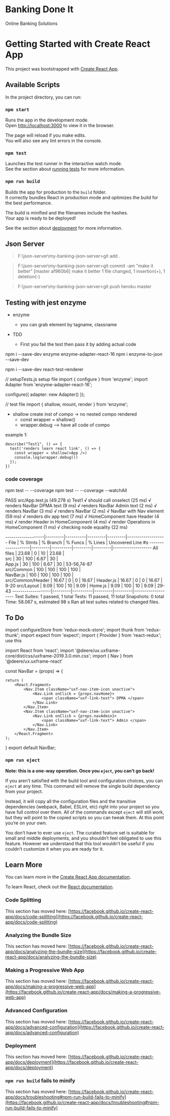 # Banking Done It
Online Banking Solutions

# Getting Started with Create React App

This project was bootstrapped with [Create React App](https://github.com/facebook/create-react-app).

## Available Scripts

In the project directory, you can run:

### `npm start`

Runs the app in the development mode.\
Open [http://localhost:3000](http://localhost:3000) to view it in the browser.

The page will reload if you make edits.\
You will also see any lint errors in the console.

### `npm test`

Launches the test runner in the interactive watch mode.\
See the section about [running tests](https://facebook.github.io/create-react-app/docs/running-tests) for more information.

### `npm run build`

Builds the app for production to the `build` folder.\
It correctly bundles React in production mode and optimizes the build for the best performance.

The build is minified and the filenames include the hashes.\
Your app is ready to be deployed!

See the section about [deployment](https://facebook.github.io/create-react-app/docs/deployment) for more information.




## Json Server

> F:\\json-server\my-banking-json-server>git add .

> F:\\json-server\my-banking-json-server>git commit -am "make it better"
    [master af960b6] make it better
    1 file changed, 1 insertion(+), 1 deletion(-)

> F:\json-server\my-banking-json-server>git push heroku master

## Testing with jest enzyme

* enzyme 
    * you can grab element by tagname, classname 

* TDD
    * First you fail the test then pass it by adding actual code


npm i --save-dev enzyme enzyme-adapter-react-16
npm i enzyme-to-json --save-dev

npm i --save-dev react-test-renderer


// setupTests.js  setup file 
import { configure } from 'enzyme';
import Adapter from 'enzyme-adapter-react-16';

configure({ adapter: new Adapter() });

// test file
import { shallow, mount, render } from 'enzyme';

* shallow create inst of compo -> no nested compo rendered
    * const wrapper = shallow(<App />)
    * wrapper.debug --> have all code of compo


example 1:
```````
describe("Test1", () => {
  test('renders learn react link', () => {
    const wrapper = shallow(<App />)
    console.log(wrapper.debug())
  });
})
```````

### code coverage

npm test -- --coverage
npm test -- --coverage --watchAll

 PASS  src/App.test.js (49.278 s)
  Test1
    √ should call onselect (25 ms)
    √ renders NavBar DPMA text (9 ms)
    √ renders NavBar Admin text (2 ms)
    √ renders NavBar (3 ms)
    √ renders NavBar (2 ms)
    √ NavBar with Nav element (59 ms)
    √ renders div app text (7 ms)
    √ HomeComponent have Header (4 ms)
    √ render Header in HomeComponent (4 ms)
    √ render Operations in HomeComponent (1 ms)
    √ checking node equality (22 ms)

-------------------|---------|----------|---------|---------|-------------------
File               | % Stmts | % Branch | % Funcs | % Lines | Uncovered Line #s 
-------------------|---------|----------|---------|---------|-------------------
All files          |   23.68 |        0 |      10 |   23.68 |                   
 src               |      30 |      100 |    6.67 |      30 |                   
  App.js           |      30 |      100 |    6.67 |      30 | 53-56,74-87       
 src/Common        |     100 |      100 |     100 |     100 |                   
  NavBar.js        |     100 |      100 |     100 |     100 |                   
 src/Common/Header |   16.67 |        0 |       0 |   16.67 | 
  Header.js        |   16.67 |        0 |       0 |   16.67 | 9-20
 src/Layout        |    9.09 |      100 |      10 |    9.09 | 
  Home.js          |    9.09 |      100 |      10 |    9.09 | 29-43
-------------------|---------|----------|---------|---------|-------------------
Test Suites: 1 passed, 1 total
Tests:       11 passed, 11 total
Snapshots:   0 total
Time:        58.067 s, estimated 98 s
Ran all test suites related to changed files.


## To Do

import configureStore from 'redux-mock-store';
import thunk from 'redux-thunk';
import expect from 'expect';
import { Provider } from 'react-redux';
use this



import React from 'react';
import '@deere/ux.uxframe-core/dist/css/uxframe-2019.3.0.min.css';
import { Nav } from '@deere/ux.uxframe-react'
 
const NavBar = (props) => {
    
    return (
        <React.Fragment>
            <Nav.Item className="uxf-nav-item-icon unactive">
                <Nav.Link onClick = {props.navHome}>
                    <span className="uxf-link-text"> DPMA </span>
                </Nav.Link>
            </Nav.Item>
            <Nav.Item className="uxf-nav-item-icon unactive">
                <Nav.Link onClick = {props.navAdmin}>
                    <span className="uxf-link-text"> Admin </span>
                </Nav.Link>
            </Nav.Item>
        </React.Fragment>
    );
}
export default NavBar;



### `npm run eject`

**Note: this is a one-way operation. Once you `eject`, you can’t go back!**

If you aren’t satisfied with the build tool and configuration choices, you can `eject` at any time. This command will remove the single build dependency from your project.

Instead, it will copy all the configuration files and the transitive dependencies (webpack, Babel, ESLint, etc) right into your project so you have full control over them. All of the commands except `eject` will still work, but they will point to the copied scripts so you can tweak them. At this point you’re on your own.

You don’t have to ever use `eject`. The curated feature set is suitable for small and middle deployments, and you shouldn’t feel obligated to use this feature. However we understand that this tool wouldn’t be useful if you couldn’t customize it when you are ready for it.




## Learn More

You can learn more in the [Create React App documentation](https://facebook.github.io/create-react-app/docs/getting-started).

To learn React, check out the [React documentation](https://reactjs.org/).

### Code Splitting

This section has moved here: [https://facebook.github.io/create-react-app/docs/code-splitting](https://facebook.github.io/create-react-app/docs/code-splitting)

### Analyzing the Bundle Size

This section has moved here: [https://facebook.github.io/create-react-app/docs/analyzing-the-bundle-size](https://facebook.github.io/create-react-app/docs/analyzing-the-bundle-size)

### Making a Progressive Web App

This section has moved here: [https://facebook.github.io/create-react-app/docs/making-a-progressive-web-app](https://facebook.github.io/create-react-app/docs/making-a-progressive-web-app)

### Advanced Configuration

This section has moved here: [https://facebook.github.io/create-react-app/docs/advanced-configuration](https://facebook.github.io/create-react-app/docs/advanced-configuration)

### Deployment

This section has moved here: [https://facebook.github.io/create-react-app/docs/deployment](https://facebook.github.io/create-react-app/docs/deployment)

### `npm run build` fails to minify

This section has moved here: [https://facebook.github.io/create-react-app/docs/troubleshooting#npm-run-build-fails-to-minify](https://facebook.github.io/create-react-app/docs/troubleshooting#npm-run-build-fails-to-minify)









